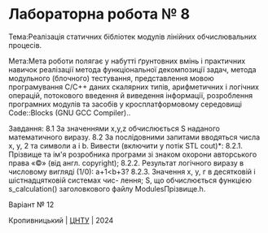 ﻿# Лабораторна робота № 8

Тема:Реалізація статичних бібліотек модулів лінійних обчислювальних процесів.

Мета:Мета роботи  полягає у набутті ґрунтовних вмінь і практичних навичок реалізації метода функціональної декомпозиції задач, метода модульного (блочного) тестування, представлення мовою програмування С/С++ даних скалярних типів, арифметичних і логічних операцій, потокового введення й виведення інформації, розроблення програмних модулів та засобів у кросплатформовому середовищі Code::Blocks (GNU GCC Compiler)..

Завдання: 8.1 За значеннями х,у,z обчислюється S наданого математичного виразу. 8.2 За послідовними запитами вводяться числа х, у, 2 та символи а і b. Вивести (включити у потік STL cout)*: 8.2.1. Прізвище та ім'я розробника програми зі знаком охорони авторського права «©» (від англ. copyright);
8.2.2. Результат логічного виразу в числовому вигляді (1/0): a+1<b+3?
8.2.3. Значення х, у, г в десятковій і шістнадцятковій системах чис- лення; Ѕ, що обчислюється функцією s_calculation() заголовкового файлу ModulesПрізвище.h.

Варіант № 12


Кропивницький | <a href="http://www.kntu.kr.ua/">ЦНТУ</a> | 2024
